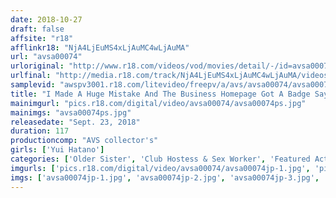 ```yaml
---
date: 2018-10-27
draft: false
affsite: "r18"
afflinkr18: "NjA4LjEuMS4xLjAuMC4wLjAuMA"
url: "avsa00074"
urloriginal: "http://www.r18.com/videos/vod/movies/detail/-/id=avsa00074"
urlfinal: "http://media.r18.com/track/NjA4LjEuMS4xLjAuMC4wLjAuMA/videos/vod/movies/detail/-/id=avsa00074"
samplevid: "awspv3001.r18.com/litevideo/freepv/a/avs/avsa00074/avsa00074_dmb_w.mp4"
title: "I Made A Huge Mistake And The Business Homepage Got A Badge Saying 'Raw Sex OK'... A Ton Of Horny Customers With Smelly Cum Force Me To Be Pumped Full Of Their Liquids As Their Raw Sex Call Girl Yui Hatano (Yui Hatano)"
mainimgurl: "pics.r18.com/digital/video/avsa00074/avsa00074ps.jpg"
mainimgs: "avsa00074ps.jpg"
releasedate: "Sept. 23, 2018"
duration: 117
productioncomp: "AVS collector's"
girls: ['Yui Hatano']
categories: ['Older Sister', 'Club Hostess & Sex Worker', 'Featured Actress', 'Creampie', 'Hi-Def']
imgurls: ['pics.r18.com/digital/video/avsa00074/avsa00074jp-1.jpg', 'pics.r18.com/digital/video/avsa00074/avsa00074jp-2.jpg', 'pics.r18.com/digital/video/avsa00074/avsa00074jp-3.jpg', 'pics.r18.com/digital/video/avsa00074/avsa00074jp-4.jpg', 'pics.r18.com/digital/video/avsa00074/avsa00074jp-5.jpg', 'pics.r18.com/digital/video/avsa00074/avsa00074jp-6.jpg', 'pics.r18.com/digital/video/avsa00074/avsa00074jp-7.jpg', 'pics.r18.com/digital/video/avsa00074/avsa00074jp-8.jpg', 'pics.r18.com/digital/video/avsa00074/avsa00074jp-9.jpg', 'pics.r18.com/digital/video/avsa00074/avsa00074jp-10.jpg', 'pics.r18.com/digital/video/avsa00074/avsa00074jp-11.jpg', 'pics.r18.com/digital/video/avsa00074/avsa00074jp-12.jpg', 'pics.r18.com/digital/video/avsa00074/avsa00074jp-13.jpg', 'pics.r18.com/digital/video/avsa00074/avsa00074jp-14.jpg', 'pics.r18.com/digital/video/avsa00074/avsa00074jp-15.jpg', 'pics.r18.com/digital/video/avsa00074/avsa00074jp-16.jpg', 'pics.r18.com/digital/video/avsa00074/avsa00074jp-17.jpg', 'pics.r18.com/digital/video/avsa00074/avsa00074jp-18.jpg', 'pics.r18.com/digital/video/avsa00074/avsa00074jp-19.jpg', 'pics.r18.com/digital/video/avsa00074/avsa00074jp-20.jpg']
imgs: ['avsa00074jp-1.jpg', 'avsa00074jp-2.jpg', 'avsa00074jp-3.jpg', 'avsa00074jp-4.jpg', 'avsa00074jp-5.jpg', 'avsa00074jp-6.jpg', 'avsa00074jp-7.jpg', 'avsa00074jp-8.jpg', 'avsa00074jp-9.jpg', 'avsa00074jp-10.jpg', 'avsa00074jp-11.jpg', 'avsa00074jp-12.jpg', 'avsa00074jp-13.jpg', 'avsa00074jp-14.jpg', 'avsa00074jp-15.jpg', 'avsa00074jp-16.jpg', 'avsa00074jp-17.jpg', 'avsa00074jp-18.jpg', 'avsa00074jp-19.jpg', 'avsa00074jp-20.jpg']
---
```


